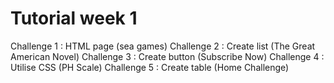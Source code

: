 # Tutorial week 1

Challenge 1 : HTML page (sea games)
Challenge 2 : Create list (The Great American Novel)
Challenge 3 : Create button (Subscribe Now)
Challenge 4 : Utilise CSS (PH Scale)
Challenge 5 : Create table (Home Challenge)

